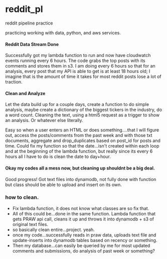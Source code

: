 # reddit_pl
reddit pipeline practice

practicing working with data, python, and aws services.

#### Reddit Data Stream Done
Successfully got my lambda function to run and now have cloudwatch events running every 6 hours.
The code grabs the top posts with its comments and stores them in s3. I am doing every 6 hours so that for an analysis, every post that my API is able to get is at least 18 hours old; I imagine that is the amount of time it takes for most reddit posts lose a lot of traction.

#### Clean and Analyze
Let the data build up for a couple days, create a function to do simple analysis, maybe create a dictionary of the biggest tickers in the industry, do a word count. Cleaning the text, using a html5 request as a trigger to show an analysis. Or whatever else literally. 

Easy so when a user enters an HTML or does something....that I will figure out, access the posts/comments from the past week and with those txt documents, aggregate and drop_duplicates based on post_id for posts and time. Could fix my function so that the date...isn't created within each loop and at the beginning of the lambda function, but really since its every 6 hours all I have to do is clean the date to day+hour.

#### Okay my codes all a mess now, but cleaning up shouldnt be a big deal.
Good progress! Got text files into dynamodb, not fully done with function but class should be able to upload and insert on its own.

### how to clean.

* Fix lambda function, it does not know what classes are so fix that. 
 * All of this could be...done in the same function. Lambda function that gets PRAW api call, cleans it up and throws it into dynamodb + s3 of original text files.
* so basically clean entire...project. yeah.
* once my code...successfully reads in praw data, uploads text file and update-inserts into dynamodb tables based on recency or something.
* Then my database...can easily be queried by me for most updated comments and submissions, do analysis of past week or something?